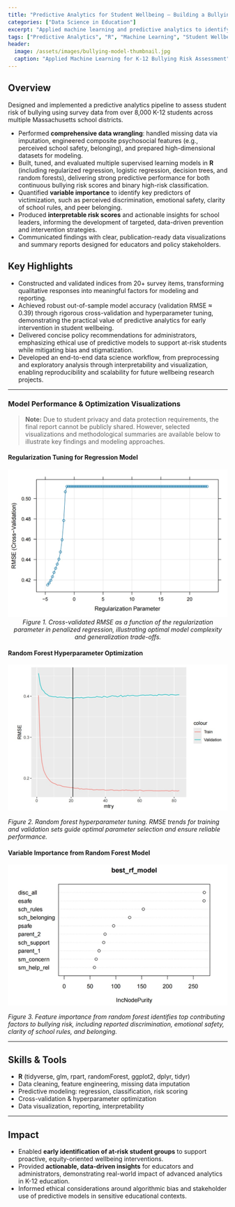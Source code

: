 ```yaml
---
title: "Predictive Analytics for Student Wellbeing — Building a Bullying Risk Model"
categories: ["Data Science in Education"]
excerpt: "Applied machine learning and predictive analytics to identify risk factors and patterns of bullying victimization based on large-scale K-12 survey data."
tags: ["Predictive Analytics", "R", "Machine Learning", "Student Wellbeing", "Data Visualization"]
header:
  image: /assets/images/bullying-model-thumbnail.jpg
  caption: "Applied Machine Learning for K-12 Bullying Risk Assessment"
---
```


## Overview

Designed and implemented a predictive analytics pipeline to assess student risk of bullying using survey data from over 8,000 K-12 students across multiple Massachusetts school districts.

- Performed **comprehensive data wrangling**: handled missing data via imputation, engineered composite psychosocial features (e.g., perceived school safety, belonging), and prepared high-dimensional datasets for modeling.
- Built, tuned, and evaluated multiple supervised learning models in **R** (including regularized regression, logistic regression, decision trees, and random forests), delivering strong predictive performance for both continuous bullying risk scores and binary high-risk classification.
- Quantified **variable importance** to identify key predictors of victimization, such as perceived discrimination, emotional safety, clarity of school rules, and peer belonging.
- Produced **interpretable risk scores** and actionable insights for school leaders, informing the development of targeted, data-driven prevention and intervention strategies.
- Communicated findings with clear, publication-ready data visualizations and summary reports designed for educators and policy stakeholders.

## Key Highlights

- Constructed and validated indices from 20+ survey items, transforming qualitative responses into meaningful factors for modeling and reporting.
- Achieved robust out-of-sample model accuracy (validation RMSE ≈ 0.39) through rigorous cross-validation and hyperparameter tuning, demonstrating the practical value of predictive analytics for early intervention in student wellbeing.
- Delivered concise policy recommendations for administrators, emphasizing ethical use of predictive models to support at-risk students while mitigating bias and stigmatization.
- Developed an end-to-end data science workflow, from preprocessing and exploratory analysis through interpretability and visualization, enabling reproducibility and scalability for future wellbeing research projects.

---

### Model Performance & Optimization Visualizations

> **Note:** Due to student privacy and data protection requirements, the final report cannot be publicly shared. However, selected visualizations and methodological summaries are available below to illustrate key findings and modeling approaches.

#### Regularization Tuning for Regression Model

<div align="center">
  <img src="/assets/images/bullying-regularization-rmse.jpg" 
       alt="RMSE vs Regularization Parameter" 
       width="600">
  <br>
  <em>
    Figure 1. Cross-validated RMSE as a function of the regularization parameter in penalized regression, illustrating optimal model complexity and generalization trade-offs.
  </em>
</div>

#### Random Forest Hyperparameter Optimization

![Random Forest Tuning](/assets/images/bullying-rf-rmse.jpg)

*Figure 2. Random forest hyperparameter tuning. RMSE trends for training and validation sets guide optimal parameter selection and ensure reliable performance.*

#### Variable Importance from Random Forest Model

![Variable Importance Plot](/assets/images/bullying-feature-importance.jpg)

*Figure 3. Feature importance from random forest identifies top contributing factors to bullying risk, including reported discrimination, emotional safety, clarity of school rules, and belonging.*

---

## Skills & Tools

- **R** (tidyverse, glm, rpart, randomForest, ggplot2, dplyr, tidyr)
- Data cleaning, feature engineering, missing data imputation
- Predictive modeling: regression, classification, risk scoring
- Cross-validation & hyperparameter optimization
- Data visualization, reporting, interpretability

---

## Impact

- Enabled **early identification of at-risk student groups** to support proactive, equity-oriented wellbeing interventions.
- Provided **actionable, data-driven insights** for educators and administrators, demonstrating real-world impact of advanced analytics in K-12 education.
- Informed ethical considerations around algorithmic bias and stakeholder use of predictive models in sensitive educational contexts.
